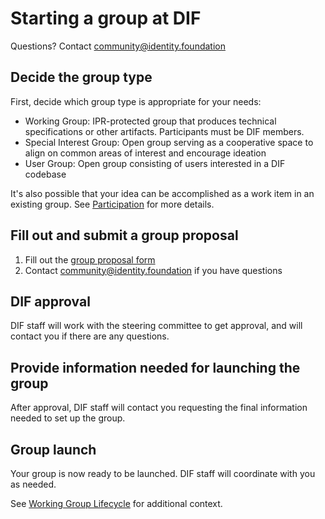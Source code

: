 # Starting a group at DIF

Questions? Contact community@identity.foundation

## Decide the group type

First, decide which group type is appropriate for your needs:

- Working Group: IPR-protected group that produces technical specifications or other artifacts. Participants must be DIF members.
- Special Interest Group: Open group serving as a cooperative space to align on common areas of interest and encourage ideation
- User Group: Open group consisting of users interested in a DIF codebase

It's also possible that your idea can be accomplished as a work item in an existing group. See [Participation](https://github.com/decentralized-identity/org/blob/master/dif_org_faq.md#participation) for more details.

## Fill out and submit a group proposal

1. Fill out the [group proposal form](https://identity.foundation/propose)
2. Contact community@identity.foundation if you have questions

## DIF approval

DIF staff will work with the steering committee to get approval, and will contact you if there are any questions.

## Provide information needed for launching the group

After approval, DIF staff will contact you requesting the final information needed to set up the group.

## Group launch

Your group is now ready to be launched. DIF staff will coordinate with you as needed.

See [Working Group Lifecycle](https://github.com/decentralized-identity/org/blob/master/working-group-lifecycle.md) for additional context.
